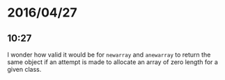 # 2016/04/27

## 10:27

I wonder how valid it would be for `newarray` and `anewarray` to return the
same object if an attempt is made to allocate an array of zero length for a
given class.

